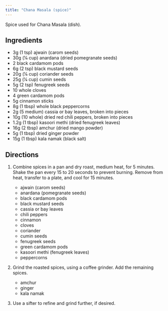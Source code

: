 ```yaml
---
title: "Chana Masala (spice)"
---
```


Spice used for Chana Masala (dish).

## Ingredients

* 3g (1 tsp) ajwain (carom seeds)
* 30g (1⁄4 cup) anardana (dried pomegranate seeds)
* 2 black cardamom pods
* 6g (2 tsp) black mustard seeds
* 20g (1⁄4 cup) coriander seeds
* 25g (1⁄4 cup) cumin seeds
* 5g (2 tsp) fenugreek seeds
* 10 whole cloves
* 4 green cardamom pods
* 5g cinnamon sticks
* 8g (1 tbsp) whole black peppercorns
* 2g (5 medium) cassia or bay leaves, broken into pieces
* 10g (10 whole) dried red chili peppers, broken into pieces
* 1.2g (1 tbsp) kasoori methi (dried fenugreek leaves)
* 16g (2 tbsp) amchur (dried mango powder)
* 5g (1 tbsp) dried ginger powder
* 15g (1 tbsp) kala namak (black salt)

## Directions

1. Combine spices in a pan and dry roast, medium heat, for 5 minutes. Shake the pan every 15 to 20 seconds to prevent burning. Remove from heat, transfer to a plate, and cool for 15 minutes.

   * ajwain (carom seeds)
   * anardana (pomegranate seeds)
   * black cardamom pods
   * black mustard seeds
   * cassia or bay leaves
   * chili peppers
   * cinnamon
   * cloves
   * coriander
   * cumin seeds
   * fenugreek seeds
   * green cardamom pods
   * kasoori methi (fenugreek leaves)
   * peppercorns

2. Grind the roasted spices, using a coffee grinder. Add the remaining spices.
   * amchur
   * ginger
   * kala namak

3. Use a sifter to refine and grind further, if desired.
